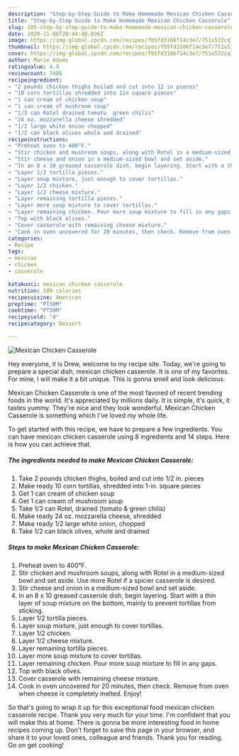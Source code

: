 ```yaml
---
description: "Step-by-Step Guide to Make Homemade Mexican Chicken Casserole"
title: "Step-by-Step Guide to Make Homemade Mexican Chicken Casserole"
slug: 185-step-by-step-guide-to-make-homemade-mexican-chicken-casserole
date: 2020-11-06T20:44:48.836Z
image: https://img-global.cpcdn.com/recipes/fb5fd3106f14c3e7/751x532cq70/mexican-chicken-casserole-recipe-main-photo.jpg
thumbnail: https://img-global.cpcdn.com/recipes/fb5fd3106f14c3e7/751x532cq70/mexican-chicken-casserole-recipe-main-photo.jpg
cover: https://img-global.cpcdn.com/recipes/fb5fd3106f14c3e7/751x532cq70/mexican-chicken-casserole-recipe-main-photo.jpg
author: Marie Adams
ratingvalue: 4.9
reviewcount: 7486
recipeingredient:
- "2 pounds chicken thighs boiled and cut into 12 in pieces"
- "10 corn tortillas shredded into 1in square pieces"
- "1 can cream of chicken soup"
- "1 can cream of mushroom soup"
- "1/3 can Rotel drained tomato  green chilis"
- "24 oz. mozzarella cheese shredded"
- "1/2 large white onion chopped"
- "1/2 can black olives whole and drained"
recipeinstructions:
- "Preheat oven to 400°F."
- "Stir chicken and mushroom soups, along with Rotel in a medium-sized bowl and set aside. Use more Rotel if a spicier casserole is desired."
- "Stir cheese and onion in a medium-sized bowl and set aside."
- "In an 8 x 10 greased casserole dish, begin layering. Start with a thin layer of soup mixture on the bottom, mainly to prevent tortillas from sticking."
- "Layer 1/2 tortilla pieces."
- "Layer soup mixture, just enough to cover tortillas."
- "Layer 1/2 chicken."
- "Layer 1/2 cheese mixture."
- "Layer remaining tortilla pieces."
- "Layer more soup mixture to cover tortillas."
- "Layer remaining chicken. Pour more soup mixture to fill in any gaps."
- "Top with black olives."
- "Cover casserole with remaining cheese mixture."
- "Cook in oven uncovered for 20 minutes, then check. Remove from oven when cheese is completely melted. Enjoy!"
categories:
- Recipe
tags:
- mexican
- chicken
- casserole

katakunci: mexican chicken casserole 
nutrition: 209 calories
recipecuisine: American
preptime: "PT30M"
cooktime: "PT39M"
recipeyield: "4"
recipecategory: Dessert

---
```



![Mexican Chicken Casserole](https://img-global.cpcdn.com/recipes/fb5fd3106f14c3e7/751x532cq70/mexican-chicken-casserole-recipe-main-photo.jpg)

Hey everyone, it is Drew, welcome to my recipe site. Today, we're going to prepare a special dish, mexican chicken casserole. It is one of my favorites. For mine, I will make it a bit unique. This is gonna smell and look delicious.

Mexican Chicken Casserole is one of the most favored of recent trending foods in the world. It's appreciated by millions daily. It is simple, it's quick, it tastes yummy. They're nice and they look wonderful. Mexican Chicken Casserole is something which I've loved my whole life.




To get started with this recipe, we have to prepare a few ingredients. You can have mexican chicken casserole using 8 ingredients and 14 steps. Here is how you can achieve that.

<!--inarticleads1-->

##### The ingredients needed to make Mexican Chicken Casserole:

1. Take 2 pounds chicken thighs, boiled and cut into 1/2 in. pieces
1. Make ready 10 corn tortillas, shredded into 1-in. square pieces
1. Get 1 can cream of chicken soup
1. Get 1 can cream of mushroom soup
1. Take 1/3 can Rotel, drained (tomato &amp; green chilis)
1. Make ready 24 oz. mozzarella cheese, shredded
1. Make ready 1/2 large white onion, chopped
1. Take 1/2 can black olives, whole and drained




<!--inarticleads2-->

##### Steps to make Mexican Chicken Casserole:

1. Preheat oven to 400°F.
1. Stir chicken and mushroom soups, along with Rotel in a medium-sized bowl and set aside. Use more Rotel if a spicier casserole is desired.
1. Stir cheese and onion in a medium-sized bowl and set aside.
1. In an 8 x 10 greased casserole dish, begin layering. Start with a thin layer of soup mixture on the bottom, mainly to prevent tortillas from sticking.
1. Layer 1/2 tortilla pieces.
1. Layer soup mixture, just enough to cover tortillas.
1. Layer 1/2 chicken.
1. Layer 1/2 cheese mixture.
1. Layer remaining tortilla pieces.
1. Layer more soup mixture to cover tortillas.
1. Layer remaining chicken. Pour more soup mixture to fill in any gaps.
1. Top with black olives.
1. Cover casserole with remaining cheese mixture.
1. Cook in oven uncovered for 20 minutes, then check. Remove from oven when cheese is completely melted. Enjoy!




So that's going to wrap it up for this exceptional food mexican chicken casserole recipe. Thank you very much for your time. I'm confident that you will make this at home. There is gonna be more interesting food in home recipes coming up. Don't forget to save this page in your browser, and share it to your loved ones, colleague and friends. Thank you for reading. Go on get cooking!

